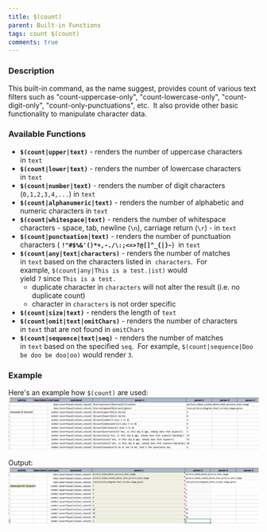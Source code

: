 ```yaml
---
title: $(count)
parent: Built-in Functions
tags: count $(count)
comments: true
---
```



### Description
This built-in command, as the name suggest, provides count of various text filters such as "count-uppercase-only", 
"count-lowercase-only", "count-digit-only", "count-only-punctuations", etc.  It also provide other basic functionality 
to manipulate character data. 


### Available Functions
- **`$(count|upper|text)`** - renders the number of uppercase characters in `text`
- **`$(count|lower|text)`** - renders the number of lowercase characters in `text`
- **`$(count|number|text)`** - renders the number of digit characters (`0,1,2,3,4,...`) in `text`
- **`$(count|alphanumeric|text)`** - renders the number of alphabetic and numeric characters in `text`
- **`$(count|whitespace|text)`** - renders the number of whitespace characters - space, tab, newline (`\n`), 
  carriage return (`\r`) - in `text`
- **`$(count|punctuation|text)`** - renders the number of punctuation characters (
  **`!"#$%&'()*+,-./\:;<=>?@[]^_{|}~`**)  in `text`
- **`$(count|any|text|characters)`** - renders the number of matches in `text` based on the characters listed in 
  `characters`.  For example, `$(count|any|This is a test.|ist)` would yield `7` since `This is a test.` 
	 - duplicate character in `characters` will not alter the result (i.e. no duplicate count)
	 - character in `characters` is not order specific
- **`$(count|size|text)`** - renders the length of `text`
- **`$(count|omit|text|omitChars)`** - renders the number of characters in `text` that are not found in `omitChars`
- **`$(count|sequence|text|seq)`** - renders the number of matches in `text` based on the specified `seq`.  For 
  example, `$(count|sequence|Doo be doo be doo|oo)` would render `3`.


### Example
Here's an example how `$(count)` are used:<br/>
![script](image/$(count)_01.png)

Output:<br/>
![output](image/$(count)_02.png)
